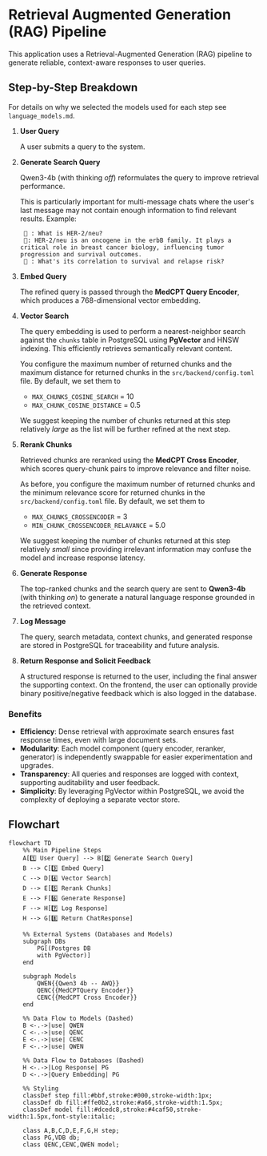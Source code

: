 # Retrieval Augmented Generation (RAG) Pipeline

This application uses a Retrieval-Augmented Generation (RAG) pipeline to generate reliable, context-aware responses to user queries. 

## Step-by-Step Breakdown

For details on why we selected the models used for each step see `language_models.md`.

1. **User Query**

   A user submits a query to the system.

2. **Generate Search Query**

   Qwen3-4b (with thinking *off*) reformulates the query to improve retrieval performance. 
   
   This is particularly important for multi-message chats where the user's last message may not contain enough information to find relevant results. Example:
   ```
    👤 : What is HER-2/neu?
    🤖: HER-2/neu is an oncogene in the erbB family. It plays a critical role in breast cancer biology, influencing tumor progression and survival outcomes.
    👤 : What's its correlation to survival and relapse risk?
   ```

3. **Embed Query**

   The refined query is passed through the **MedCPT Query Encoder**, which produces a 768-dimensional vector embedding. 

4. **Vector Search**

   The query embedding is used to perform a nearest-neighbor search against the `chunks` table in PostgreSQL using **PgVector** and HNSW indexing. This efficiently retrieves semantically relevant content.

   You configure the maximum number of returned chunks and the maximum distance for returned chunks in the `src/backend/config.toml` file. By default, we set them to
   - `MAX_CHUNKS_COSINE_SEARCH` = 10
   - `MAX_CHUNK_COSINE_DISTANCE` = 0.5

   We suggest keeping the number of chunks returned at this step relatively *large* as the list will be further refined at the next step.

5. **Rerank Chunks**

   Retrieved chunks are reranked using the **MedCPT Cross Encoder**, which scores query-chunk pairs to improve relevance and filter noise.

   As before, you configure the maximum number of returned chunks and the minimum relevance score for returned chunks in the `src/backend/config.toml` file. By default, we set them to
   - `MAX_CHUNKS_CROSSENCODER` = 3
   - `MIN_CHUNK_CROSSENCODER_RELAVANCE` = 5.0

   We suggest keeping the number of chunks returned at this step relatively *small* since providing irrelevant information may confuse the model and increase response latency.

6. **Generate Response**

   The top-ranked chunks and the search query are sent to **Qwen3-4b** (with thinking *on*) to generate a natural language response grounded in the retrieved context.

7. **Log Message**

   The query, search metadata, context chunks, and generated response are stored in PostgreSQL for traceability and future analysis.

8. **Return Response and Solicit Feedback**

   A structured response is returned to the user, including the final answer the supporting context. On the frontend, the user can optionally provide binary positive/negative feedback which is also logged in the database.


### Benefits

* **Efficiency**: Dense retrieval with approximate search ensures fast response times, even with large document sets.
* **Modularity**: Each model component (query encoder, reranker, generator) is independently swappable for easier experimentation and upgrades.
* **Transparency**: All queries and responses are logged with context, supporting auditability and user feedback.
* **Simplicity**: By leveraging PgVector within PostgreSQL, we avoid the complexity of deploying a separate vector store.


## Flowchart

```mermaid
flowchart TD
    %% Main Pipeline Steps
    A[1️⃣ User Query] --> B[2️⃣ Generate Search Query]
    B --> C[3️⃣ Embed Query]
    C --> D[4️⃣ Vector Search]
    D --> E[5️⃣ Rerank Chunks]
    E --> F[6️⃣ Generate Response]
    F --> H[7️⃣ Log Response]
    H --> G[8️⃣ Return ChatResponse]

    %% External Systems (Databases and Models)
    subgraph DBs
        PG[(Postgres DB
        with PgVector)]
    end

    subgraph Models
        QWEN{{Qwen3 4b -- AWQ}}
        QENC{{MedCPTQuery Encoder}}
        CENC{{MedCPT Cross Encoder}}
    end

    %% Data Flow to Models (Dashed)
    B <-.->|use| QWEN
    C <-.->|use| QENC
    E <-.->|use| CENC
    F <-.->|use| QWEN

    %% Data Flow to Databases (Dashed)
    H <-.->|Log Response| PG
    D <-.->|Query Embedding| PG

    %% Styling
    classDef step fill:#bbf,stroke:#000,stroke-width:1px;
    classDef db fill:#ffe0b2,stroke:#a66,stroke-width:1.5px;
    classDef model fill:#dcedc8,stroke:#4caf50,stroke-width:1.5px,font-style:italic;

    class A,B,C,D,E,F,G,H step;
    class PG,VDB db;
    class QENC,CENC,QWEN model;
```